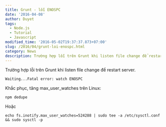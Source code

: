 ```yaml
---
title: Grunt - lỗi ENOSPC
date: '2016-04-08'
author: Duyet
tags:
  - Node.js
  - Tutorial
  - Javascript
modified_time: '2016-05-02T19:37:37.873+07:00'
slug: /2016/04/grunt-loi-enospc.html
category: News
description: Trường hợp lỗi trên Grunt khi listen file change để restart server.
---
```


Trường hợp lỗi trên Grunt khi listen file change để restart server.

```
Waiting...Fatal error: watch ENOSPC
```

Khắc phục, tăng max_user_watches trên Linux:

```
npm dedupe
```

Hoặc

```
echo fs.inotify.max_user_watches=524288 | sudo tee -a /etc/sysctl.conf && sudo sysctl -p
```
